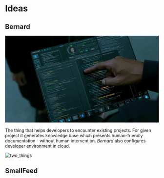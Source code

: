 # Ideas

## Bernard

![westworld](/images/ww.jpg)

The thing that helps developers to encounter existing projects. For given project it generates knowledge base which presents human-friendly documentation - without human intervention. *Bernard* also configures developer environment in cloud.

![two_things](/images/bernard.png)

## SmallFeed
